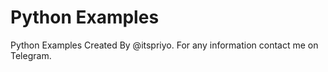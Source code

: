 # Python Examples

Python Examples Created By @itspriyo. For any information contact me on Telegram.
